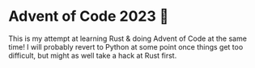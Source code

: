 # Advent of Code 2023 :christmas_tree:

This is my attempt at learning Rust & doing Advent of Code at the same time! I will probably revert to Python at some point once things get too difficult, but might as well take a hack at Rust first.